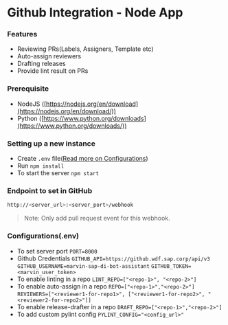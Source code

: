 # Github Integration - Node App

### Features
 - Reviewing PRs(Labels, Assigners, Template etc)
 - Auto-assign reviewers
 - Drafting releases
 - Provide lint result on PRs

### Prerequisite
 - NodeJS ([https://nodejs.org/en/download](https://nodejs.org/en/download/))
 - Python ([https://www.python.org/downloads](https://www.python.org/downloads/))

### Setting up a new instance
 - Create ```.env``` file([Read more on Configurations](#Configurationsenv_17))
 - Run ```npm install```
 - To start the server ```npm start```

### Endpoint to set in GitHub
```sh
http://<server_url>:<server_port>/webhook
```
> Note: Only add pull request event for this webhook.

### Configurations(.env)
 - To set server port
 ```PORT=8000```
 - Github Credentials
 ```GITHUB_API=https://github.wdf.sap.corp/api/v3```
```GITHUB_USERNAME=marvin-sap-di-bot-assistant```
```GITHUB_TOKEN=<marvin_user_token>```
 - To enable linting in a repo
 ```LINT_REPO=["<repo-1>", "<repo-2>"]```
 - To enable auto-assign in a repo
 ```REPO=["<repo-1>","<repo-2>"]```
 ```REVIEWERS=["<reviewer1-for-repo1>", ["<reviewer1-for-repo2>", "<reviewer2-for-repo2>"]]```
 - To enable release-drafter in a repo
 ```DRAFT_REPO=["<repo-1>","<repo-2>"]```
 - To add custom pylint config
 ```PYLINT_CONFIG="<config_url>"```